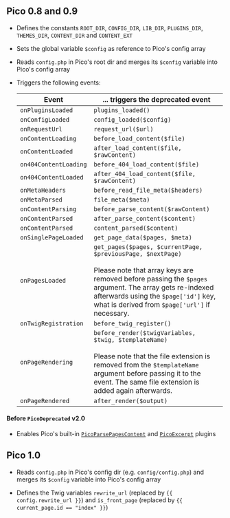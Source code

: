 Pico 0.8 and 0.9
----------------

* Defines the constants `ROOT_DIR`, `CONFIG_DIR`, `LIB_DIR`, `PLUGINS_DIR`, `THEMES_DIR`, `CONTENT_DIR` and `CONTENT_EXT`

* Sets the global variable `$config` as reference to Pico's config array

* Reads `config.php` in Pico's root dir and merges its `$config` variable into Pico's config array

* Triggers the following events:

  | Event                 | ... triggers the deprecated event                           |
  | --------------------- | ----------------------------------------------------------- |
  | `onPluginsLoaded`     | `plugins_loaded()`                                          |
  | `onConfigLoaded`      | `config_loaded($config)`                                    |
  | `onRequestUrl`        | `request_url($url)`                                         |
  | `onContentLoading`    | `before_load_content($file)`                                |
  | `onContentLoaded`     | `after_load_content($file, $rawContent)`                    |
  | `on404ContentLoading` | `before_404_load_content($file)`                            |
  | `on404ContentLoaded`  | `after_404_load_content($file, $rawContent)`                |
  | `onMetaHeaders`       | `before_read_file_meta($headers)`                           |
  | `onMetaParsed`        | `file_meta($meta)`                                          |
  | `onContentParsing`    | `before_parse_content($rawContent)`                         |
  | `onContentParsed`     | `after_parse_content($content)`                             |
  | `onContentParsed`     | `content_parsed($content)`                                  |
  | `onSinglePageLoaded`  | `get_page_data($pages, $meta)`                              |
  | `onPagesLoaded`       | `get_pages($pages, $currentPage, $previousPage, $nextPage)`<br><br>Please note that array keys are removed before passing the `$pages` argument. The array gets re-indexed afterwards using the `$page['id']` key, what is derived from `$page['url']` if necessary. |
  | `onTwigRegistration`  | `before_twig_register()`                                    |
  | `onPageRendering`     | `before_render($twigVariables, $twig, $templateName)`<br><br>Please note that the file extension is removed from the `$templateName` argument before passing it to the event. The same file extension is added again afterwards. |
  | `onPageRendered`      | `after_render($output)`                                     |

#### Before `PicoDeprecated` v2.0

* Enables Pico's built-in [`PicoParsePagesContent`](http://picocms.org/plugins/parse-pages-content/) and [`PicoExcerpt`](http://picocms.org/plugins/excerpt/) plugins

Pico 1.0
--------

* Reads `config.php` in Pico's config dir (e.g. `config/config.php`) and merges its `$config` variable into Pico's config array

* Defines the Twig variables `rewrite_url` (replaced by `{{ config.rewrite_url }}`) and `is_front_page` (replaced by `{{ current_page.id == "index" }}`)
